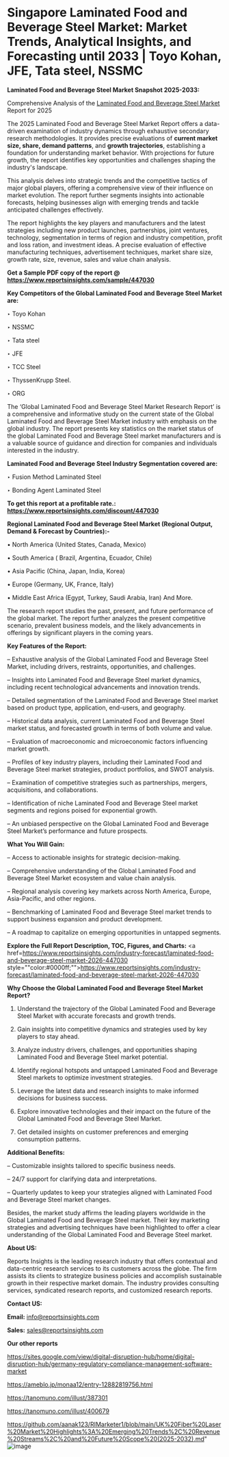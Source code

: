 # Singapore Laminated Food and Beverage Steel Market: Market Trends, Analytical Insights, and Forecasting until 2033 | Toyo Kohan, JFE, Tata steel, NSSMC

<strong>Laminated Food and Beverage Steel Market Snapshot 2025-2033:</strong>

Comprehensive Analysis of the <a href=https://www.reportsinsights.com/sample/447030>Laminated Food and Beverage Steel Market</a> Report for 2025

The 2025 Laminated Food and Beverage Steel Market Report offers a data-driven examination of industry dynamics through exhaustive secondary research methodologies. It provides precise evaluations of <strong>current market size, share, demand patterns</strong>, and <strong>growth trajectories</strong>, establishing a foundation for understanding market behavior. With projections for future growth, the report identifies key opportunities and challenges shaping the industry's landscape.

This analysis delves into strategic trends and the competitive tactics of major global players, offering a comprehensive view of their influence on market evolution. The report further segments insights into actionable forecasts, helping businesses align with emerging trends and tackle anticipated challenges effectively.

The report highlights the key players and manufacturers and the latest strategies including new product launches, partnerships, joint ventures, technology, segmentation in terms of region and industry competition, profit and loss ration, and investment ideas. A precise evaluation of effective manufacturing techniques, advertisement techniques, market share size, growth rate, size, revenue, sales and value chain analysis.

<strong>Get a Sample PDF copy of the report @ <a href=https://www.reportsinsights.com/sample/447030 style=color:#0000ff;>https://www.reportsinsights.com/sample/447030</a></strong>

<strong>Key Competitors of the Global Laminated Food and Beverage Steel Market are:</strong>

‣ Toyo Kohan

‣ NSSMC

‣ Tata steel

‣ JFE

‣ TCC Steel

‣ ThyssenKrupp Steel.

‣ ORG

The ‘Global Laminated Food and Beverage Steel Market Research Report’ is a comprehensive and informative study on the current state of the Global Laminated Food and Beverage Steel Market industry with emphasis on the global industry. The report presents key statistics on the market status of the global Laminated Food and Beverage Steel market manufacturers and is a valuable source of guidance and direction for companies and individuals interested in the industry.

<strong>Laminated Food and Beverage Steel Industry Segmentation covered are:</strong>

‣ Fusion Method Laminated Steel

‣ Bonding Agent Laminated Steel

<strong>To get this report at a profitable rate.: <a href=https://www.reportsinsights.com/discount/447030 style=color:#0000ff;>https://www.reportsinsights.com/discount/447030</a></strong>

<strong>Regional Laminated Food and Beverage Steel Market (Regional Output, Demand &amp; Forecast by Countries):-</strong>

• North America (United States, Canada, Mexico)

• South America ( Brazil, Argentina, Ecuador, Chile)

• Asia Pacific (China, Japan, India, Korea)

• Europe (Germany, UK, France, Italy)

• Middle East Africa (Egypt, Turkey, Saudi Arabia, Iran) And More.

The research report studies the past, present, and future performance of the global market. The report further analyzes the present competitive scenario, prevalent business models, and the likely advancements in offerings by significant players in the coming years.

<strong>Key Features of the Report:</strong>

– Exhaustive analysis of the Global Laminated Food and Beverage Steel Market, including drivers, restraints, opportunities, and challenges.

– Insights into Laminated Food and Beverage Steel market dynamics, including recent technological advancements and innovation trends.

– Detailed segmentation of the Laminated Food and Beverage Steel market based on product type, application, end-users, and geography.

– Historical data analysis, current Laminated Food and Beverage Steel market status, and forecasted growth in terms of both volume and value.

– Evaluation of macroeconomic and microeconomic factors influencing market growth.

– Profiles of key industry players, including their Laminated Food and Beverage Steel market strategies, product portfolios, and SWOT analysis.

– Examination of competitive strategies such as partnerships, mergers, acquisitions, and collaborations.

– Identification of niche Laminated Food and Beverage Steel market segments and regions poised for exponential growth.

– An unbiased perspective on the Global Laminated Food and Beverage Steel Market’s performance and future prospects.

<strong>What You Will Gain:</strong>

– Access to actionable insights for strategic decision-making.

– Comprehensive understanding of the Global Laminated Food and Beverage Steel Market ecosystem and value chain analysis.

– Regional analysis covering key markets across North America, Europe, Asia-Pacific, and other regions.

– Benchmarking of Laminated Food and Beverage Steel market trends to support business expansion and product development.

– A roadmap to capitalize on emerging opportunities in untapped segments.

<strong>Explore the Full Report Description, TOC, Figures, and Charts:</strong>
<a href=https://www.reportsinsights.com/industry-forecast/laminated-food-and-beverage-steel-market-2026-447030 style=""color:#0000ff;"">https://www.reportsinsights.com/industry-forecast/laminated-food-and-beverage-steel-market-2026-447030</a>

<strong>Why Choose the Global Laminated Food and Beverage Steel Market Report?</strong>

1. Understand the trajectory of the Global Laminated Food and Beverage Steel Market with accurate forecasts and growth trends.

2. Gain insights into competitive dynamics and strategies used by key players to stay ahead.

3. Analyze industry drivers, challenges, and opportunities shaping Laminated Food and Beverage Steel market potential.

4. Identify regional hotspots and untapped Laminated Food and Beverage Steel markets to optimize investment strategies.

5. Leverage the latest data and research insights to make informed decisions for business success.

6. Explore innovative technologies and their impact on the future of the Global Laminated Food and Beverage Steel Market.

7. Get detailed insights on customer preferences and emerging consumption patterns.

<strong>Additional Benefits:</strong>

– Customizable insights tailored to specific business needs.

– 24/7 support for clarifying data and interpretations.

– Quarterly updates to keep your strategies aligned with Laminated Food and Beverage Steel market changes.

Besides, the market study affirms the leading players worldwide in the Global Laminated Food and Beverage Steel market. Their key marketing strategies and advertising techniques have been highlighted to offer a clear understanding of the Global Laminated Food and Beverage Steel market.

<strong><strong>About US</strong>:</strong>

Reports Insights is the leading research industry that offers contextual and data-centric research services to its customers across the globe. The firm assists its clients to strategize business policies and accomplish sustainable growth in their respective market domain. The industry provides consulting services, syndicated research reports, and customized research reports.

<strong>Contact US:</strong>

<p class=><b>Email:</b> <a href=mailto:info@reportsinsights.com>info@reportsinsights.com</a></p>
<p class=><b>Sales:</b> <a href=mailto:sales@reportsinsights.com>sales@reportsinsights.com</a></p>

<strong>Our other reports</strong>

<a href=https://sites.google.com/view/digital-disruption-hub/home/digital-disruption-hub/germany-regulatory-compliance-management-software-market>https://sites.google.com/view/digital-disruption-hub/home/digital-disruption-hub/germany-regulatory-compliance-management-software-market</a>

<a href=https://ameblo.jp/monaa12/entry-12882819756.html>https://ameblo.jp/monaa12/entry-12882819756.html</a>

<a href=https://tanomuno.com/illust/387301>https://tanomuno.com/illust/387301</a>

<a href=https://tanomuno.com/illust/400679>https://tanomuno.com/illust/400679</a>

<a href=https://github.com/aanak123/RIMarketer1/blob/main/UK%20Fiber%20Laser%20Market%20Highlights%3A%20Emerging%20Trends%2C%20Revenue%20Streams%2C%20and%20Future%20Scope%20(2025-2032).md>https://github.com/aanak123/RIMarketer1/blob/main/UK%20Fiber%20Laser%20Market%20Highlights%3A%20Emerging%20Trends%2C%20Revenue%20Streams%2C%20and%20Future%20Scope%20(2025-2032).md</a>"
![image](https://github.com/user-attachments/assets/32c1ce28-5e4e-40e1-97dd-b160240c96b1)
